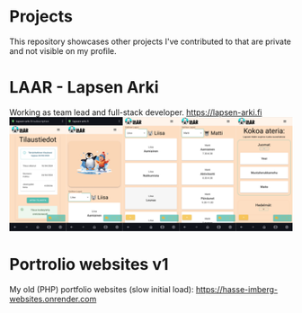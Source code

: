 # Projects
This repository showcases other projects I've contributed to that are private and not visible on my profile.

# LAAR - Lapsen Arki
Working as team lead and full-stack developer.
https://lapsen-arki.fi
![LAAR - merged images](MergedImages.png)


# Portrolio websites v1
My old (PHP) portfolio websites (slow initial load):
https://hasse-imberg-websites.onrender.com
